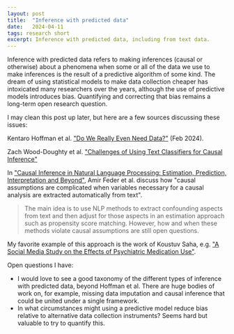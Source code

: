 ```yaml
---
layout: post
title:  "Inference with predicted data"
date:   2024-04-11
tags: research short
excerpt: Inference with predicted data, including from text data.
---
```


Inference with predicted data refers to making inferences (causal or otherwise) about a phenomena when some or all of the data we use to make inferences is the result of a predictive algorithm of some kind.
The dream of using statistical models to make data collection cheaper has intoxicated many researchers over the years, although the use of predictive models introduces bias.
Quantifying and correcting that bias remains a long-term open research question.

I may clean this post up later, but here are a few sources discussing these issues:

Kentaro Hoffman et al. ["Do We Really Even Need Data?"](https://arxiv.org/abs/2401.08702) (Feb 2024).

Zach Wood-Doughty et al. ["Challenges of Using Text Classifiers for Causal Inference"](https://www.ncbi.nlm.nih.gov/pmc/articles/PMC6800252/)

In ["Causal Inference in Natural Language Processing: Estimation, Prediction, Interpretation and Beyond"](https://direct.mit.edu/tacl/article/doi/10.1162/tacl_a_00511/113490/Causal-Inference-in-Natural-Language-Processing), Amir Feder et al. discuss how "causal assumptions are complicated when variables necessary for a causal analysis are extracted automatically from text".

>The main idea is to use NLP methods to extract confounding aspects from text and then adjust for those aspects in an estimation approach such as propensity score matching. However, how and when these methods violate causal assumptions are still open questions.

My favorite example of this approach is the work of Koustuv Saha, e.g. ["A Social Media Study on the Effects of Psychiatric Medication Use"](https://ojs.aaai.org/index.php/ICWSM/article/view/3242).

Open questions I have:
 - I would love to see a good taxonomy of the different types of inference with predicted data, beyond Hoffman et al. There are huge bodies of work on, for example, missing data imputation and causal inference that could be united under a single framework.
 - In what circumstances might using a predictive model reduce bias relative to alternative data collection instruments? Seems hard but valuable to try to quantify this.
